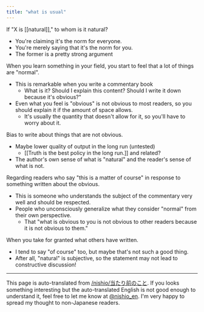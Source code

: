 ```yaml
---
title: "what is usual"
---
```


If "X is [[natural]]," to whom is it natural?
- You're claiming it's the norm for everyone.
- You're merely saying that it's the norm for you.
- The former is a pretty strong argument

When you learn something in your field, you start to feel that a lot of things are "normal".
- This is remarkable when you write a commentary book
    - What is it? Should I explain this content? Should I write it down because it's obvious?"
- Even what you feel is "obvious" is not obvious to most readers, so you should explain it if the amount of space allows.
    - It's usually the quantity that doesn't allow for it, so you'll have to worry about it.

Bias to write about things that are not obvious.
- Maybe lower quality of output in the long run (untested)
    - [[Truth is the best policy in the long run.]] and related?
- The author's own sense of what is "natural" and the reader's sense of what is not.

Regarding readers who say "this is a matter of course" in response to something written about the obvious.
- This is someone who understands the subject of the commentary very well and should be respected.
- People who unconsciously generalize what they consider "normal" from their own perspective.
    - That "what is obvious to you is not obvious to other readers because it is not obvious to them."

When you take for granted what others have written.
- I tend to say "of course" too, but maybe that's not such a good thing.
- After all, "natural" is subjective, so the statement may not lead to constructive discussion!

---
This page is auto-translated from [/nishio/当たり前のこと](https://scrapbox.io/nishio/当たり前のこと). If you looks something interesting but the auto-translated English is not good enough to understand it, feel free to let me know at [@nishio_en](https://twitter.com/nishio_en). I'm very happy to spread my thought to non-Japanese readers.